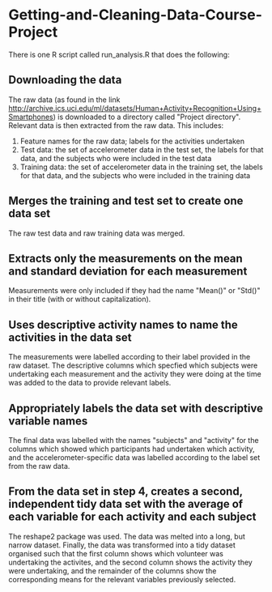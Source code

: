 # Getting-and-Cleaning-Data-Course-Project
There is one R script called run_analysis.R that does the following:
## Downloading the data
The raw data (as found in the link http://archive.ics.uci.edu/ml/datasets/Human+Activity+Recognition+Using+Smartphones) is downloaded to a directory called "Project directory". Relevant data is then extracted from the raw data. This includes:
1. Feature names for the raw data; labels for the activities undertaken
2. Test data: the set of accelerometer data in the test set, the labels for that data, and the subjects who were included in the test data
3. Training data: the set of accelerometer data in the training set, the labels for that data, and the subjects who were included in the training data

## Merges the training and test set to create one data set
The raw test data and raw training data was merged.

## Extracts only the measurements on the mean and standard deviation for each measurement
Measurements were only included if they had the name "Mean()" or "Std()" in their title (with or without capitalization).

## Uses descriptive activity names to name the activities in the data set
The measurements were labelled according to their label provided in the raw dataset. The descriptive columns which specfied which subjects were undertaking each measurement and the activity they were doing at the time was added to the data to provide relevant labels.

## Appropriately labels the data set with descriptive variable names
The final data was labelled with the names "subjects" and "activity" for the columns which showed which participants had undertaken which activity, and the accelerometer-specific data was labelled according to the label set from the raw data.

## From the data set in step 4, creates a second, independent tidy data set with the average of each variable for each activity and each subject
The reshape2 package was used. The data was melted into a long, but narrow dataset. Finally, the data was transformed into a tidy dataset organised such that the first column shows which volunteer was undertaking the activites, and the second column shows the activity they were undertaking, and the remainder of the columns show the corresponding means for the relevant variables previously selected. 
